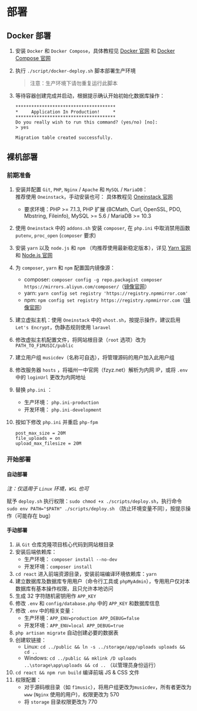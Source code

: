 # 部署

## Docker 部署

1. 安装 `Docker` 和 `Docker Compose`，具体教程见 [Docker 官网](https://docs.docker.com/get-docker/) 和 [Docker Compose 官网](https://docs.docker.com/compose/install/)
2. 执行 `./script/docker-deploy.sh` 脚本部署生产环境
   > 注意：生产环境下请勿重复运行此脚本
3. 等待容器创建完成并启动，根据提示确认开始初始化数据库操作：

   ```
   **************************************
   *     Application In Production!     *
   **************************************
   Do you really wish to run this command? (yes/no) [no]:
   > yes

   Migration table created successfully.
   ```

## 裸机部署

### 前期准备

1. 安装并配置 `Git`, `PHP`, `Nginx` / `Apache` 和 `MySQL` / `MariaDB`：  
   推荐使用 `Oneinstack`，手动安装也可：
   具体教程见 [Oneinstack 官网](https://oneinstack.com)

   - 要求环境：PHP >= 7.1.3, PHP 扩展 (BCMath, Curl, OpenSSL, PDO, Mbstring, Fileinfo), MySQL >= 5.6 / MariaDB >= 10.3

2. 使用 `Oneinstack` 中的 `addons.sh` 安装 `composer`, 在 `php.ini` 中取消禁用函数 `putenv`, `proc_open` (`composer` 要求)
3. 安装 `yarn` 以及 `node.js` 和 `npm` （均推荐使用最新稳定版本），详见 [Yarn 官网](https://yarnpkg.com/) 和 [Node.js 官网](https://nodejs.org/)
4. 为 `composer`, `yarn` 和 `npm` 配置国内镜像源：

   - composer: `composer config -g repo.packagist composer https://mirrors.aliyun.com/composer/`（[镜像官网](https://mirrors.aliyun.com/composer/)）
   - yarn: `yarn config set registry 'https://registry.npmmirror.com'`
   - npm: `npm config set registry https://registry.npmmirror.com`（[镜像官网](https://npmmirror.com/)）

5. 建立虚拟主机：使用 `Oneinstack` 中的 `vhost.sh`，按提示操作，建议启用 `Let's Encrypt`，伪静态规则使用 `laravel`
6. 修改虚拟主机配置文件，将网站根目录（`root` 选项）改为 `PATH_TO_F1MUSIC/public`
7. 建立用户组 `musicdev`（名称可自选），将管理源码的用户加入此用户组
8. 修改服务器 `hosts` ，将福州一中官网（fzyz.net）解析为内网 IP，或将 `.env` 中的 `loginUrl` 更改为内网地址
9. 替换 `php.ini` ：
   - 生产环境： `php.ini-production`
   - 开发环境： `php.ini-development`
10. 按如下修改 `php.ini` 并重启 `php-fpm`

    ```
    post_max_size = 20M
    file_uploads = on
    upload_max_filesize = 20M
    ```

### 开始部署

#### 自动部署

_注：仅适用于 `Linux` 环境，`WSL` 也可_

赋予 `deploy.sh` 执行权限：`sudo chmod +x ./scripts/deploy.sh`，执行命令 `sudo env PATH="$PATH" ./scripts/deploy.sh` （防止环境变量不同），按提示操作（可能存在 bug）

#### 手动部署

1. 从 `Git` 仓库克隆项目核心代码到网站根目录
2. 安装后端依赖库：
   - 生产环境： `composer install --no-dev`
   - 开发环境：`composer install`
3. `cd react` 进入前端资源目录，安装前端编译环境依赖库：`yarn`
4. 建立数据库及数据库专用用户（命令行工具或 `phpMyAdmin`），专用用户仅对本数据库有基本操作权限，且只允许本地访问
5. 生成 32 字符随机密钥用作 `APP_KEY`
6. 修改 `.env` 和 `config/database.php` 中的 `APP_KEY` 和数据库信息
7. 修改 `.env` 中的相关变量：
   - 生产环境：`APP_ENV=production APP_DEBUG=false`
   - 开发环境：`APP_ENV=local APP_DEBUG=true`
8. `php artisan migrate` 自动创建必要的数据表
9. 创建软链接：
   - Linux: `cd ../public && ln -s ../storage/app/uploads uploads && cd ..`
   - Windows: `cd ../public && mklink /D uploads ..\storage\app\uploads && cd ..` （以管理员身份运行）
10. `cd react && npm run build` 编译前端 JS & CSS 文件
11. 权限配置：
    - 对于源码根目录（如 `f1music`），将用户组更改为`musicdev`，所有者更改为 `www` (`Nginx` 使用的用户)，权限更改为 570
    - 将 `storage` 目录权限更改为 770
